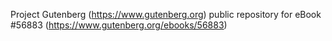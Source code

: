 Project Gutenberg (https://www.gutenberg.org) public repository for
eBook #56883 (https://www.gutenberg.org/ebooks/56883)
